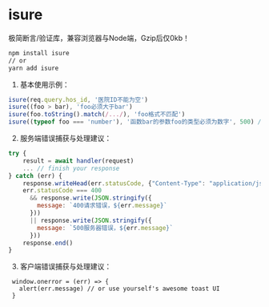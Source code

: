 # isure

极简断言/验证库，兼容浏览器与Node端，Gzip后仅0kb！

```bash
npm install isure
// or
yarn add isure
```

1. 基本使用示例：

```javascript
isure(req.query.hos_id, '医院ID不能为空')
isure((foo > bar), 'foo必须大于bar')
isure(foo.toString().match(/.../), 'foo格式不匹配') 
isure((typeof foo === 'number'), '函数bar的参数foo的类型必须为数字', 500) //服务端可传stateCode
```

2. 服务端错误捕获与处理建议：

```javascript
try {
    result = await handler(request)
    ... // finish your response
} catch (err) {
    response.writeHead(err.statusCode, {"Content-Type": "application/json charset=utf-8"})
    err.statusCode === 400 
      && response.write(JSON.stringify({ 
        message: `400请求错误，${err.message}`
      })) 
      || response.write(JSON.stringify({ 
        message: `500服务器错误，${err.message}`
      }))
    response.end()
}
```

3. 客户端错误捕获与处理建议：

```
 window.onerror = (err) => {
   alert(err.message) // or use yourself's awesome toast UI
 }
```